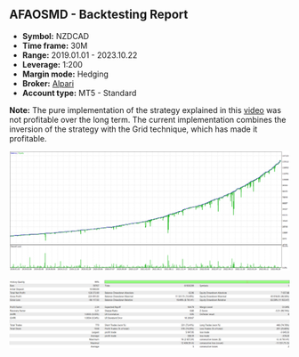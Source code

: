 ## AFAOSMD - Backtesting Report

-   **Symbol:** NZDCAD
-   **Time frame:** 30M
-   **Range:** 2019.01.01 - 2023.10.22
-   **Leverage:** 1:200
-   **Margin mode:** Hedging
-   **Broker:** [Alpari](https://alpariforex.org)
-   **Account type:** MT5 - Standard

**Note:** The pure implementation of the strategy explained in this [video](https://youtu.be/UYBLh1IvIVs) was not profitable over the long term. The current implementation combines the inversion of the strategy with the Grid technique, which has made it profitable.

![Graph](graph.png)

![Report](report.png)
